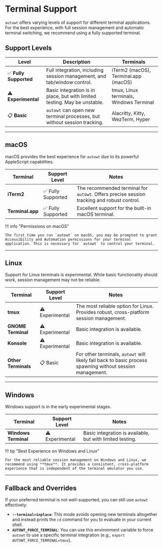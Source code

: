 # Terminal Support

`autowt` offers varying levels of support for different terminal applications. For the best experience, with full session management and automatic terminal switching, we recommend using a fully supported terminal.

## Support Levels

| Level | Description | Terminals |
| --- | --- | --- |
| ✅ **Fully Supported** | Full integration, including session management, and tab/window control. | iTerm2 (macOS), Terminal.app (macOS) |
| ⚠️ **Experimental** | Basic integration is in place, but with limited testing. May be unstable. | tmux, Linux terminals, Windows Terminal |
| 📋 **Basic** | `autowt` can open new terminal processes, but without session tracking. | Alacritty, Kitty, WezTerm, Hyper |

---

## macOS

macOS provides the best experience for `autowt` due to its powerful AppleScript capabilities.

| Terminal | Support Level | Notes |
| --- | --- | --- |
| **iTerm2** | ✅ Fully Supported | The recommended terminal for `autowt`. Offers precise session tracking and robust control. |
| **Terminal.app** | ✅ Fully Supported | Excellent support for the built-in macOS terminal. |

!!! info "Permissions on macOS"

    The first time you run `autowt` on macOS, you may be prompted to grant Accessibility and Automation permissions for your terminal application. This is necessary for `autowt` to control your terminal.

---

## Linux

Support for Linux terminals is experimental. While basic functionality should work, session management may not be reliable.

| Terminal | Support Level | Notes |
| --- | --- | --- |
| **tmux** | ⚠️ Experimental | The most reliable option for Linux. Provides robust, cross-platform session management. |
| **GNOME Terminal** | ⚠️ Experimental | Basic integration is available. |
| **Konsole** | ⚠️ Experimental | Basic integration is available. |
| **Other Terminals** | 📋 Basic | For other terminals, `autowt` will likely fall back to basic process spawning without session management. |

---

## Windows

Windows support is in the early experimental stages.

| Terminal | Support Level | Notes |
| --- | --- | --- |
| **Windows Terminal** | ⚠️ Experimental | Basic integration is available, but with limited testing. |

!!! tip "Best Experience on Windows and Linux"

    For the most reliable session management on Windows and Linux, we recommend using **tmux**. It provides a consistent, cross-platform experience that is independent of the terminal emulator you use.

---

## Fallback and Overrides

If your preferred terminal is not well-supported, you can still use `autowt` effectively:

*   **`--terminal=inplace`**: This mode avoids opening new terminals altogether and instead prints the `cd` command for you to evaluate in your current shell.
*   **`AUTOWT_FORCE_TERMINAL`**: You can use this environment variable to force `autowt` to use a specific terminal integration (e.g., `export AUTOWT_FORCE_TERMINAL=tmux`).
